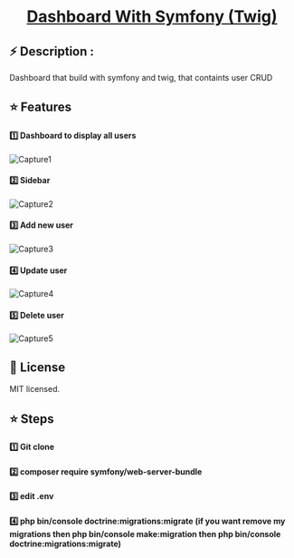 <div align="center">
  <strong><h1><a href="#">Dashboard With Symfony (Twig)</a></h1></strong>
</div>

## ⚡️ Description : 
Dashboard that build with symfony and twig, that containts user CRUD

## ⭐ Features
<div>
  <strong><h4>1️⃣  Dashboard to display all users </h4></strong>
</div>

![Capture1](https://user-images.githubusercontent.com/96134357/196054948-13cae438-8f1a-49a4-9849-066ab350ca23.PNG)

<div>
  <strong><h4>2️⃣ Sidebar</h4></strong>
</div>

![Capture2](https://user-images.githubusercontent.com/96134357/196054954-c3f99711-fe15-4537-bcd7-b960468621a1.PNG)

<div>
  <strong><h4>3️⃣ Add new user </h4></strong>
</div>

![Capture3](https://user-images.githubusercontent.com/96134357/196054961-2df62a61-4560-4642-954e-e0bd9bbaa451.PNG)

<div>
  <strong><h4>4️⃣ Update user </h4></strong>
</div>

![Capture4](https://user-images.githubusercontent.com/96134357/196054993-4747060f-8d8b-4bda-ba20-e30f04a16ff3.PNG)
<div>
  <strong><h4>5️⃣ Delete user</h4></strong>
</div>

![Capture5](https://user-images.githubusercontent.com/96134357/196055095-dbb9446f-45df-438d-a543-ebef2e33602f.PNG)



## 📄 License

MIT licensed.

## ⭐ Steps 
<div>
  <strong><h4>1️⃣ Git clone </h4></strong>
</div>

<div>
  <strong><h4>2️⃣ composer require symfony/web-server-bundle </h4></strong>
</div>

<div>
  <strong><h4>3️⃣ edit .env </h4></strong>
</div>

<div>
  <strong><h4>4️⃣ php bin/console doctrine:migrations:migrate (if you want remove my migrations then php bin/console make:migration then php bin/console doctrine:migrations:migrate) </h4></strong>
</div>

<div>
  <strong><h45️⃣symfony server:start </h4></strong>
</div>

